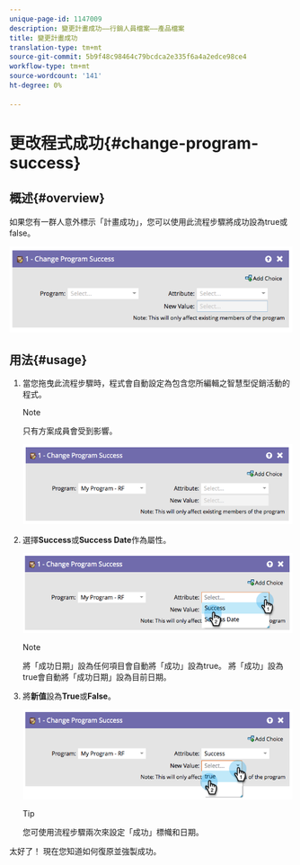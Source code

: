 ```yaml
---
unique-page-id: 1147009
description: 變更計畫成功——行銷人員檔案——產品檔案
title: 變更計畫成功
translation-type: tm+mt
source-git-commit: 5b9f48c98464c79bcdca2e335f6a4a2edce98ce4
workflow-type: tm+mt
source-wordcount: '141'
ht-degree: 0%

---
```



# 更改程式成功{#change-program-success}

## 概述{#overview}

如果您有一群人意外標示「計畫成功」，您可以使用此流程步驟將成功設為true或false。

![](assets/image2014-9-22-14-3a45-3a8.png)

## 用法{#usage}

1. 當您拖曳此流程步驟時，程式會自動設定為包含您所編輯之智慧型促銷活動的程式。

   >[!NOTE]
   >
   >只有方案成員會受到影響。

   ![](assets/image2014-9-22-14-3a45-3a35.png)

1. 選擇&#x200B;**Success**&#x200B;或&#x200B;**Success Date**&#x200B;作為屬性。

   ![](assets/image2014-9-22-14-3a45-3a39.png)

   >[!NOTE]
   >
   >將「成功日期」設為任何項目會自動將「成功」設為true。 將「成功」設為true會自動將「成功日期」設為目前日期。

1. 將&#x200B;**新值**&#x200B;設為&#x200B;**True**&#x200B;或&#x200B;**False**。

   ![](assets/image2014-9-22-14-3a45-3a55.png)

   >[!TIP]
   >
   >您可使用流程步驟兩次來設定「成功」標幟和日期。

太好了！ 現在您知道如何復原並強製成功。
